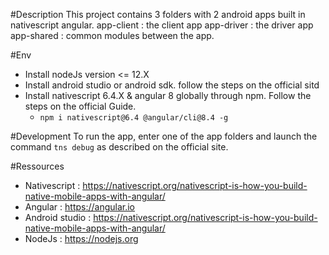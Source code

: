 #Description
This project contains 3 folders with 2 android apps built in nativescript angular.
app-client : the client app
app-driver : the driver app
app-shared : common modules between the app.

#Env
- Install nodeJs version <= 12.X
- Install android studio or android sdk.  follow the steps on the official sitd
- Install nativescript 6.4.X & angular 8 globally through npm. Follow the steps on the official Guide.
  - `npm i nativescript@6.4 @angular/cli@8.4 -g`
 
#Development
To run the app, enter one of the app folders and launch the command `tns debug` as described on the official site.

#Ressources
- Nativescript : https://nativescript.org/nativescript-is-how-you-build-native-mobile-apps-with-angular/
- Angular : https://angular.io
- Android studio : https://nativescript.org/nativescript-is-how-you-build-native-mobile-apps-with-angular/
- NodeJs : https://nodejs.org
